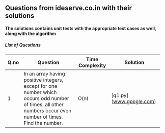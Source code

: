 ## Questions from ideserve.co.in with their solutions
#### The solutions contains unit tests with the appropriate test cases as well, along with the algorithm

##### List of Questions
Q.no | Question | Time Complexity | Solution
-----|----------|-----------------|---------
1| In an array having positive integers, except for one number which occurs odd number of times, all other numbers occur even number of times. Find the number.| O(n) | [q1.py] (www.google.com)